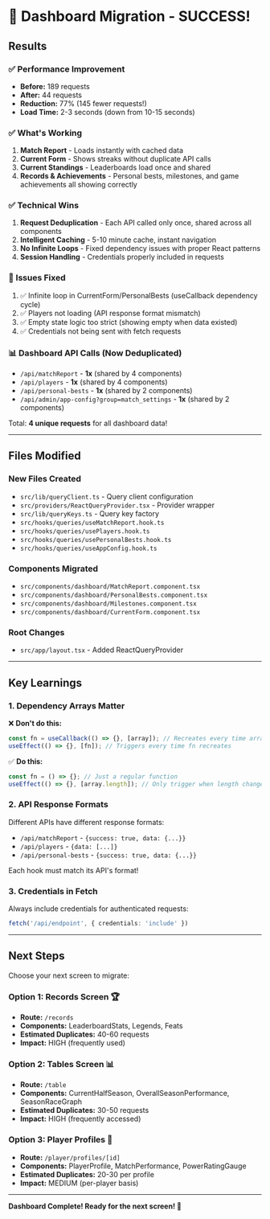 # 🎉 Dashboard Migration - SUCCESS!

## Results

### ✅ Performance Improvement
- **Before:** 189 requests
- **After:** 44 requests
- **Reduction:** 77% (145 fewer requests!)
- **Load Time:** 2-3 seconds (down from 10-15 seconds)

### ✅ What's Working
1. **Match Report** - Loads instantly with cached data
2. **Current Form** - Shows streaks without duplicate API calls
3. **Current Standings** - Leaderboards load once and shared
4. **Records & Achievements** - Personal bests, milestones, and game achievements all showing correctly

### ✅ Technical Wins
1. **Request Deduplication** - Each API called only once, shared across all components
2. **Intelligent Caching** - 5-10 minute cache, instant navigation
3. **No Infinite Loops** - Fixed dependency issues with proper React patterns
4. **Session Handling** - Credentials properly included in requests

### 🔧 Issues Fixed
1. ✅ Infinite loop in CurrentForm/PersonalBests (useCallback dependency cycle)
2. ✅ Players not loading (API response format mismatch)
3. ✅ Empty state logic too strict (showing empty when data existed)
4. ✅ Credentials not being sent with fetch requests

### 📊 Dashboard API Calls (Now Deduplicated)
- `/api/matchReport` - **1x** (shared by 4 components)
- `/api/players` - **1x** (shared by 4 components)
- `/api/personal-bests` - **1x** (shared by 2 components)
- `/api/admin/app-config?group=match_settings` - **1x** (shared by 2 components)

Total: **4 unique requests** for all dashboard data!

---

## Files Modified

### New Files Created
- `src/lib/queryClient.ts` - Query client configuration
- `src/providers/ReactQueryProvider.tsx` - Provider wrapper
- `src/lib/queryKeys.ts` - Query key factory
- `src/hooks/queries/useMatchReport.hook.ts`
- `src/hooks/queries/usePlayers.hook.ts`
- `src/hooks/queries/usePersonalBests.hook.ts`
- `src/hooks/queries/useAppConfig.hook.ts`

### Components Migrated
- `src/components/dashboard/MatchReport.component.tsx`
- `src/components/dashboard/PersonalBests.component.tsx`
- `src/components/dashboard/Milestones.component.tsx`
- `src/components/dashboard/CurrentForm.component.tsx`

### Root Changes
- `src/app/layout.tsx` - Added ReactQueryProvider

---

## Key Learnings

### 1. Dependency Arrays Matter
❌ **Don't do this:**
```typescript
const fn = useCallback(() => {}, [array]); // Recreates every time array reference changes
useEffect(() => {}, [fn]); // Triggers every time fn recreates
```

✅ **Do this:**
```typescript
const fn = () => {}; // Just a regular function
useEffect(() => {}, [array.length]); // Only trigger when length changes
```

### 2. API Response Formats
Different APIs have different response formats:
- `/api/matchReport` - `{success: true, data: {...}}`
- `/api/players` - `{data: [...]}`
- `/api/personal-bests` - `{success: true, data: {...}}`

Each hook must match its API's format!

### 3. Credentials in Fetch
Always include credentials for authenticated requests:
```typescript
fetch('/api/endpoint', { credentials: 'include' })
```

---

## Next Steps

Choose your next screen to migrate:

### Option 1: Records Screen 🏆
- **Route:** `/records`
- **Components:** LeaderboardStats, Legends, Feats
- **Estimated Duplicates:** 40-60 requests
- **Impact:** HIGH (frequently used)

### Option 2: Tables Screen 📊
- **Route:** `/table`
- **Components:** CurrentHalfSeason, OverallSeasonPerformance, SeasonRaceGraph
- **Estimated Duplicates:** 30-50 requests
- **Impact:** HIGH (frequently accessed)

### Option 3: Player Profiles 👤
- **Route:** `/player/profiles/[id]`
- **Components:** PlayerProfile, MatchPerformance, PowerRatingGauge
- **Estimated Duplicates:** 20-30 per profile
- **Impact:** MEDIUM (per-player basis)

---

**Dashboard Complete! Ready for the next screen! 🚀**


